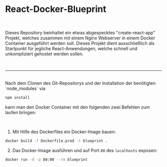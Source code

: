 # React-Docker-Blueprint

<br />

Dieses Repository beinhaltet ein etwas abgespecktes "create-react-app" Projekt, welches zusammen mit einem Nginx Webserver in einem Docker Container ausgeführt werden soll.
Dieses Projekt dient ausschließlich als Startpunkt für jegliche React-Anwendungen, welche schnell und unkompliziert gehostet werden sollen.

<br />

---

<br />
Nach dem Clonen des Git-Repositorys und der Installation der benötigten `node_modules` via

```bash
npm install
```

kann man den Docker Container mit den folgenden zwei Befehlen zum laufen bringen:

<br />

1. Mit Hilfe des Dockerfiles ein Docker-Image bauen:

```bash
docker build -f Dockerfile.prod -t blueprint .
```

2.  Das Docker-Image ausführen und auf Port `80` des `localhosts` exposen:

```bash
docker run -d -p 80:80 --rm blueprint
```
